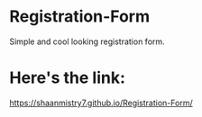 # Registration-Form
Simple and cool looking registration form.

# Here's the link:
https://shaanmistry7.github.io/Registration-Form/
